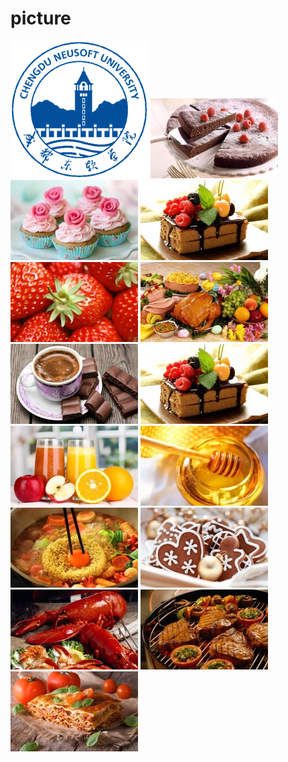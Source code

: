 # picture
![](https://github.com/mzyy123/picture/blob/main/images/NEUS.png)
![](https://github.com/mzyy123/picture/blob/main/picture.jpg)
![](https://github.com/mzyy123/picture/blob/main/picture1.jpg)
![](https://github.com/mzyy123/picture/blob/main/picture2.jpg)
![](https://github.com/mzyy123/picture/blob/main/picture3.jpg)
![](https://github.com/mzyy123/picture/blob/main/picture4.jpg)
![](https://github.com/mzyy123/picture/blob/main/picture5.jpg)
![](https://github.com/mzyy123/picture/blob/main/picture6.jpg)
![](https://github.com/mzyy123/picture/blob/main/picture7.jpg)
![](https://github.com/mzyy123/picture/blob/main/picture8.jpg)
![](https://github.com/mzyy123/picture/blob/main/picture9.jpg)
![](https://github.com/mzyy123/picture/blob/main/picture10.jpg)
![](https://github.com/mzyy123/picture/blob/main/picture11.jpg)
![](https://github.com/mzyy123/picture/blob/main/picture12.jpg)
![](https://github.com/mzyy123/picture/blob/main/picture13.jpg)
